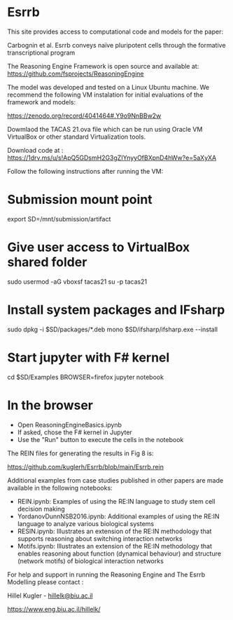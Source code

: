# Esrrb

This site provides access to computational code and models for the paper:

Carbognin et al. 
Esrrb conveys naïve pluripotent cells through the formative transcriptional program

The Reasoning Engine Framework is open source and available at:
https://github.com/fsprojects/ReasoningEngine

The model was developed and tested on a Linux Ubuntu machine. We recommend the following VM instalation for 
initial evaluations of the framework and models:

https://zenodo.org/record/4041464#.Y9o9NnBBw2w

Dowmlaod the TACAS 21.ova file which can be run using Oracle VM VirtualBox or other standard Virtualization tools.

Download code at : https://1drv.ms/u/s!ApQ5GDsmH2G3gZIYnyyOfBXpnD4hWw?e=5aXyXA

Follow the following instructions after running the VM:

# Submission mount point
export SD=/mnt/submission/artifact

# Give user access to VirtualBox shared folder
sudo usermod -aG vboxsf tacas21
su -p tacas21

# Install system packages and IFsharp
sudo dpkg -i $SD/packages/*.deb
mono $SD/ifsharp/ifsharp.exe --install

# Start jupyter with F# kernel
cd $SD/Examples
BROWSER=firefox jupyter notebook

# In the browser

 - Open ReasoningEngineBasics.ipynb
 - If asked, chose the F# kernel in Jupyter
 - Use the "Run" button to execute the cells in the notebook

The REIN files for generating the results in Fig 8 is:

https://github.com/kuglerh/Esrrb/blob/main/Esrrb.rein

Additional examples from case studies published in other papers are made available in the following notebooks:
   - REIN.ipynb: Examples of using the RE:IN language to study stem cell decision making
   - YordanovDunnNSB2016.ipynb: Additional examples of using the RE:IN language to analyze various biological systems
   - RESIN.ipynb: Illustrates an extension of the RE:IN methodology that supports reasoning about switching interaction networks
   - Motifs.ipynb: Illustrates an extension of the RE:IN methodology that enables reasoning about function (dynamical behaviour) and structure (network motifs) of biological interaction networks


For help and support in running the Reasoning Engine and The Esrrb Modelling please contact :

Hillel Kugler - hillelk@biu.ac.il

https://www.eng.biu.ac.il/hillelk/





